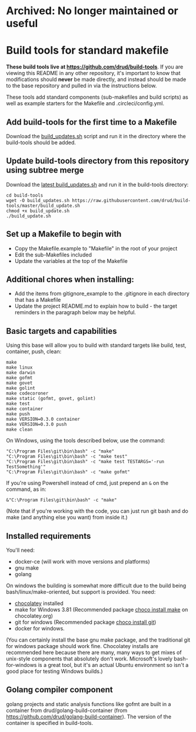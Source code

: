 # Archived: No longer maintained or useful

# Build tools for standard makefile

**These build tools live at https://github.com/drud/build-tools**. If you are viewing this README in any other repository, it's important to know that modifications should **never** be made directly, and instead should be made to the base repository and pulled in via the instructions below.

These tools add standard components (sub-makefiles and build scripts) as well as example starters for the Makefile and .circleci/config.yml.

## Add build-tools for the first time to a Makefile

Download the [build_updates.sh](https://raw.githubusercontent.com/drud/build-tools/master/build_update.sh) script and run it in the directory where the build-tools should be added.

## Update build-tools directory from this repository using subtree merge

Download the [latest build_updates.sh](https://raw.githubusercontent.com/drud/build-tools/master/build_update.sh) and run it in the build-tools directory:

```
cd build-tools
wget -O build_updates.sh https://raw.githubusercontent.com/drud/build-tools/master/build_update.sh
chmod +x build_update.sh
./build_update.sh
```

## Set up a Makefile to begin with

* Copy the Makefile.example to "Makefile" in the root of your project
* Edit the sub-Makefiles included
* Update the variables at the top of the Makefile

## Additional chores when installing:

* Add the items from gitignore_example to the .gitignore in each directory that has a Makefile
* Update the project README.md to explain how to build - the target reminders in the paragraph below may be helpful.

## Basic targets and capabilities

Using this base will allow you to build with standard targets like build, test, container, push, clean:

```
make
make linux
make darwin
make gofmt
make govet
make golint
make codecoroner
make static (gofmt, govet, golint)
make test
make container
make push
make VERSION=0.3.0 container
make VERSION=0.3.0 push
make clean
```

On Windows, using the tools described below, use the command:

```
"C:\Program Files\git\bin\bash" -c "make"
"C:\Program Files\git\bin\bash" -c "make test"
"C:\Program Files\git\bin\bash" -c "make test TESTARGS='-run TestSomething'"
"C:\Program Files\git\bin\bash" -c "make gofmt"
```

If you're using Powershell instead of cmd, just prepend an `&` on the command, as in:

```
&"C:\Program Files\git\bin\bash" -c "make"
```

(Note that if you're working with the code, you can just run git bash and do make (and anything else you want) from inside it.)

## Installed requirements

You'll need:
* docker-ce (will work with move versions and platforms)
* gnu make
* golang

On windows the building is somewhat more difficult due to the build being bash/linux/make-oriented, but support is provided. You need:
* [chocolatey](https://chocolatey.org/install) installed
* make for Windows 3.81 (Recommended package [choco install make](https://chocolatey.org/packages/make) on chocolatey.org)
* git for windows (Recommended package [choco install git](https://chocolatey.org/packages/git.install))
* docker for windows.

(You can certainly install the base gnu make package, and the traditional git for windows package should work fine. Chocolatey installs are recommended here because there are many, many ways to get mixes of unix-style components that absolutely don't work. Microsoft's lovely bash-for-windows is a great tool, but it's an actual Ubuntu environment so isn't a good place for testing Windows builds.)

## Golang compiler component

golang projects and static analysis functions like gofmt are built in a container from drud/golang-build-container (from https://github.com/drud/golang-build-container). The version of the container is specified in build-tools.
